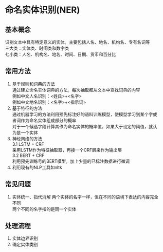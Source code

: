 # 命名实体识别(NER)

## 基本概念
识别文本中具有特定意义的实体，主要包括人名、地名、机构名、专有名词等  
三大类：实体类、时间类和数字类  
七小类：人名、机构名、地名、时间、日期、货币和百分比  


## 常用方法
1. 基于规则和词典的方法  
通过建立命名实体词典的方法，每次抽取都从文本中查找词典的内容  
例如中文人名识别：<姓氏>+<名字>  
例如中文地名识别：<名字>+<指示词>  
2. 基于特征的方法  
通过机器学习的方法利用预先标注好的语料训练模型，使模型学习到某个字或者词作为命名实体组成部分的概率  
对于一个候选字段计算其作为命名实体的概率值，如果大于设定的阈值，就认为是一个实体  
3. 神经网络的方法  
3.1 LSTM + CRF  
采用LSTM作为特征抽取器，再接一个CRF层来作为输出层  
3.2 BERT + CRF  
利用预先训练号的BERT模型，加上少量的已标注数据进行微调  
4. 利用现有的NLP工具如nltk  


## 常见问题
1. 实体统一、指代消解
两个实体的名字一样，但在不同的语境下表达的内容完全不同  
两个不同的名字指的是同一个实体  


## 处理流程
1. 实体边界识别  
2. 确定实体类别  